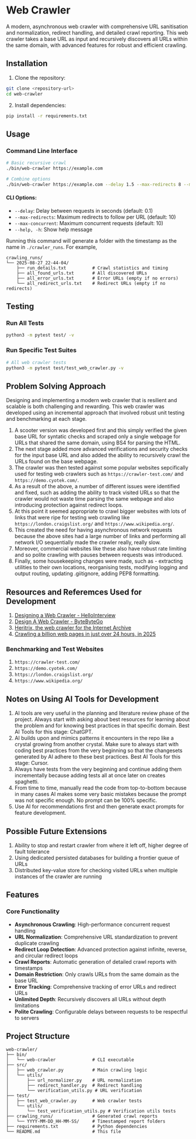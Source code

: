 # Web Crawler

A modern, asynchronous web crawler with comprehensive URL sanitisation and normalization, redirect handling, and detailed crawl reporting. This web crawler takes a base URL as input and recursively discovers all URLs within the same domain, with advanced features for robust and efficient crawling.

## Installation

1. Clone the repository:
```bash
git clone <repository-url>
cd web-crawler
```

2. Install dependencies:
```bash
pip install -r requirements.txt
```

## Usage

### Command Line Interface

```bash
# Basic recursive crawl
./bin/web-crawler https://example.com

# Combine options
./bin/web-crawler https://example.com --delay 1.5 --max-redirects 8 --max-concurrent 15
```

#### CLI Options:
- `--delay`: Delay between requests in seconds (default: 0.1)
- `--max-redirects`: Maximum redirects to follow per URL (default: 10)
- `--max-concurrent`: Maximum concurrent requests (default: 10)
- `--help, -h`: Show help message

Running this command will generate a folder with the timestamp as the name in `./crawler_runs`. For example,

```
crawling_runs/
└── 2025-08-27_22-44-04/
    ├── run_details.txt          # Crawl statistics and timing
    ├── all_found_urls.txt       # All discovered URLs
    ├── all_error_urls.txt       # Error URLs (empty if no errors)
    └── all_redirect_urls.txt    # Redirect URLs (empty if no redirects)
```

## Testing

### Run All Tests
```bash
python3 -m pytest test/ -v
```

### Run Specific Test Suites
```bash
# All web crawler tests
python3 -m pytest test/test_web_crawler.py -v
```

## Problem Solving Approach

Designing and implementing a modern web crawler that is resilient and scalable is both challenging and rewarding. This web crawler was developed using an incremental approach that involved robust unit testing and benchmarking at each stage. 

1. A scooter version was developed first and this simply verified the given base URL for syntatic checks and scraped only a single webpage for URLs that shared the same domain, using BS4 for parsing the HTML.
2. The next stage added more advanced verifications and security checks for the input base URL and also added the ability to recursively crawl the URLs found on the base webpage.
3. The crawler was then tested against some popular websites sepcifically used for testing web crawlers such as `https://crawler-test.com/` and `https://demo.cyotek.com/`.
4. As a result of the above, a number of different issues were identified and fixed, such as adding the ability to track visited URLs so that the crawler would not waste time parsing the same webpage and also introducing protection against redirect loops.
5. At this point it seemed appropriate to crawl bigger websites with lots of links that were ripe for testing web crawling like `https://london.craigslist.org/` and  `https://www.wikipedia.org/`. 
6. This created the need for having asynchronous network requests because the above sites had a large number of links and performing all network I/O sequentially made the crawler really, really slow.
7. Moreover, commercial websites like these also have robust rate limiting and so polite crawling with pauses between requests was introduced.
8. Finally, some housekeeping changes were made, such as - extracting utilities to their own locations, reorganising tests, modifying logging and output routing, updating .giitignore, adding PEP8 formatting.


## Resources and Referemces Used for Development

1. [Designing a Web Crawler - HelloInterview](https://www.hellointerview.com/learn/system-design/problem-breakdowns/web-crawler)
2. [Design A Web Crawler - ByteByteGo](http://bytebytego.com/courses/system-design-interview/design-a-web-crawler)
3. [Heritrix, the web crawler for the Internet Archive](https://github.com/internetarchive/heritrix3)
4. [Crawling a billion web pages in just over 24 hours, in 2025](https://andrewkchan.dev/posts/crawler.html)

### Benchmarking and Test Websites

1. `https://crawler-test.com/`
2. `https://demo.cyotek.com/`
3. `https://london.craigslist.org/`
4. `https://www.wikipedia.org/`


## Notes on Using AI Tools for Development

1. AI tools are very useful in the planning and literature review phase of the project. Always start with asking about best resources for learning about the problem and for knowing best practices in that specific domain. Best AI Tools for this stage: ChatGPT.
2. AI builds upon and mimics patterns it encounters in the repo like a crystal growing from another crystal. Make sure to always start with coding best practices from the very beginning so that the changesets generated by AI adhere to these best practices. Best AI Tools for this stage: Cursor.
3. Always have tests from the very beginning and continue adding them incrementally because adding tests all at once later on creates spaghetti.
4. From time to time, manually read the code from top-to-bottom because in many cases AI makes some very basic mistakes because the prompt was not specific enough. No prompt can be 100% specific.
5. Use AI for recommendations first and then generate exact prompts for feature development.


## Possible Future Extensions

1. Ability to stop and restart crawler from where it left off, higher degree of fault tolerance
2. Using dedicated persisted databases for building a frontier queue of URLs
3. Distributed key-value store for checking visited URLs when multiple instances of the crawler are running


## Features

### Core Functionality
- **Asynchronous Crawling**: High-performance concurrent request handling
- **URL Normalization**: Comprehensive URL standardization to prevent duplicate crawling
- **Redirect Loop Detection**: Advanced protection against infinite, reverse, and circular redirect loops
- **Crawl Reports**: Automatic generation of detailed crawl reports with timestamps
- **Domain Restriction**: Only crawls URLs from the same domain as the base URL
- **Error Tracking**: Comprehensive tracking of error URLs and redirect URLs
- **Unlimited Depth**: Recursively discovers all URLs without depth limitations
- **Polite Crawling**: Configurable delays between requests to be respectful to servers

## Project Structure

```
web-crawler/
├── bin/
│   └── web-crawler              # CLI executable
├── src/
│   ├── web_crawler.py           # Main crawling logic
│   └── utils/
│       ├── url_normalizer.py    # URL normalization
│       ├── redirect_handler.py  # Redirect handling
│       └── verification_utils.py # URL verification
├── test/
│   ├── test_web_crawler.py      # Web crawler tests
│   └── utils/
│       └── test_verification_utils.py # Verification utils tests
├── crawling_runs/               # Generated crawl reports
│   └── YYYY-MM-DD_HH-MM-SS/     # Timestamped report folders
├── requirements.txt             # Python dependencies
└── README.md                    # This file
```

